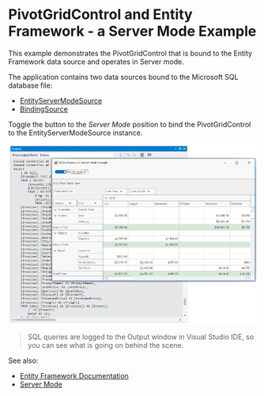 # PivotGridControl and Entity Framework - a Server Mode Example

This example demonstrates the PivotGridControl that is bound to the Entity Framework data source and operates in Server mode.

The application contains two data sources bound to the Microsoft SQL database file:

* [EntityServerModeSource](https://docs.devexpress.com/CoreLibraries/DevExpress.Data.Linq.EntityServerModeSource)
* [BindingSource](https://docs.microsoft.com/en-us/dotnet/api/system.windows.forms.bindingsource)

Toggle the button to the _Server Mode_ position to bind the PivotGridControl to the EntityServerModeSource instance.

![screenshot](/images/screenshot.png)

> SQL queries are logged to the Output window in Visual Studio IDE, so you can see what is going on behind the scene.


See also:

* [Entity Framework Documentation](https://docs.microsoft.com/ef/)
* [Server Mode](https://docs.devexpress.com/WindowsForms/17856)
